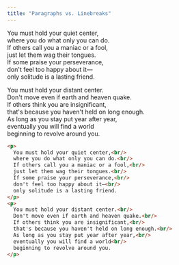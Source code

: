 ```yaml
---
title: "Paragraphs vs. Linebreaks"
---
```


  You must hold your quiet center,  
  where you do what only you can do.  
  If others call you a maniac or a fool,  
  just let them wag their tongues.  
  If some praise your perseverance,  
  don't feel too happy about it—  
  only solitude is a lasting friend.

  You must hold your distant center.  
  Don't move even if earth and heaven quake.  
  If others think you are insignificant,  
  that's because you haven't held on long enough.  
  As long as you stay put year after year,  
  eventually you will find a world  
  beginning to revolve around you.

```html
<p>
  You must hold your quiet center,<br/>
  where you do what only you can do.<br/>
  If others call you a maniac or a fool,<br/>
  just let them wag their tongues.<br/>
  If some praise your perseverance,<br/>
  don't feel too happy about it—<br/>
  only solitude is a lasting friend.
</p>
<p>
  You must hold your distant center.<br/>
  Don't move even if earth and heaven quake.<br/>
  If others think you are insignificant,<br/>
  that's because you haven't held on long enough.<br/>
  As long as you stay put year after year,<br/>
  eventually you will find a world<br/>
  beginning to revolve around you.
</p>
```